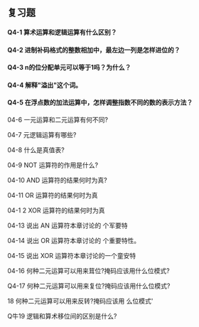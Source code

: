 ## 复习题
#### Q4-1 算术运算和逻辑运算有什么区别？


#### Q4-2 进制补码格式的整数相加中，最左边一列是怎样进位的？


#### Q4-3 n的位分配单元可以等于1吗？为什么？


#### Q4-4 解释"溢出"这个词。


#### Q4-5 在浮点数的加法运算中，怎样调整指数不同的数的表示方法？


04-6 一元运算和二元运算有何不同?


04-7 元逻辑运算有哪些?


04-8 什么是真值表?


04-9 NOT 运算符的作用是什么?


04-10 AND 运算符的结果何时为真?


04-11 OR 运算符的结果何时为真


04-1 2 XOR 运算符的结果何时为真


04-13 说出 AN 运算符本章讨论的 个军要特


04-14 说出 OR 运算符本章讨论的 个重要特性。


04-15 说出 XOR 运算符本章讨论的一个童安特


04-16 何种二元运算可以用来茸位?掩码应该用什么位模式?


Q4-17 何种二元运算可以用来复位?掩码应该用什么位模式?


18 何种二元运算可以用来反转?掩码应该用 么位模式'


Q牛19 逻辑和算术移位间的区别是什么?


